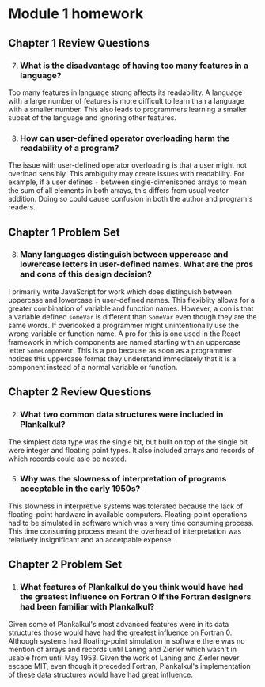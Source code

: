 # Module 1 homework<br>
## Chapter 1 Review Questions
7. ### What is the disadvantage of having too many features in a language?
Too many features in language strong affects its readability. A language with a large number of features is more difficult to learn than a language with a smaller number.
This also leads to programmers learning a smaller subset of the language and ignoring other features.

8. ### How can user-defined operator overloading harm the readability of a program?
The issue with user-defined operator overloading is that a user might not overload sensibly. This ambiguity may create issues with readability. For example, if a user
defines + between single-dimenisoned arrays to mean the sum of all elements in both arrays, this differs from usual vector addition. Doing so could cause confusion in both the author and program's readers.

## Chapter 1 Problem Set
8. ### Many languages distinguish between uppercase and lowercase letters in user-defined names. What are the pros and cons of this design decision?
I primarily write JavaScript for work which does distinguish between uppercase and lowercase in user-defined names. This flexiblity allows for a greater combination of variable and function names.
However, a con is that a variable defined `someVar` is different than `SomeVar` even though they are the same words. If overlooked a programmer might unintentionally use the wrong variable
or function name. A pro for this is one used in the React framework in which components are named starting with an uppercase letter `SomeComponent`. This is a pro because as soon as a programmer
notices this uppercase format they understand immediately that it is a component instead of a normal variable or function.

## Chapter 2 Review Questions
2. ### What two common data structures were included in Plankalkul?
The simplest data type was the single bit, but built on top of the single bit were integer and floating point types.
It also included arrays and records of which records could aslo be nested.

5. ### Why was the slowness of interpretation of programs acceptable in the early 1950s?
This slowness in interpretive systems was tolerated because the lack of floating-point hardware in available computers. Floating-point operations
had to be simulated in software which was a very time consuming process. This time consuming process meant the overhead of interpretation was relatively insignificant and
an accetpable expense.

## Chapter 2 Problem Set
1. ### What features of Plankalkul do you think would have had the greatest influence on Fortran 0 if the Fortran designers had been familiar with Plankalkul?
Given some of Plankalkul's most advanced features were in its data structures those would have had the greatest influence on Fortran 0. Although systems had floating-point
simulation in software there was no mention of arrays and records until Laning and Zierler which wasn't in usable from until May 1953. Given the work of Laning and Zierler never
escape MIT, even though it preceded Fortran, Plankalkul's implementation of these data structures would have had great influence.

